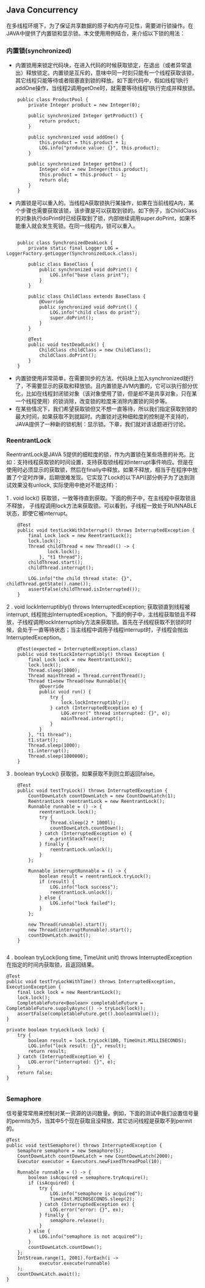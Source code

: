 ## Java Concurrency
在多线程环境下，为了保证共享数据的原子和内存可见性，需要进行锁操作。在JAVA中提供了内置锁和显示锁。本文使用用例结合，来介绍以下锁的用法：
### 内置锁(synchronized) 
* 内置锁用来锁定代码块，在进入代码的时候获取锁定，在退出（或者异常退出）释放锁定。内置锁是互斥的，意味中同一时刻只能有一个线程获取该锁，其它线程只能等待或者阻塞直到锁的释放。如下面代码中，假如线程1执行addOne操作，当线程2调用getOne时，就需要等待线程1执行完成并释放锁。

```
    public class ProductPool {
        private Integer product = new Integer(0);

        public synchronized Integer getProduct() {
            return product;
        }

        public synchronized void addOne() {
            this.product = this.product + 1;
            LOG.info("produce value: {}", this.product);
        }

        public synchronized Integer getOne() {
            Integer old = new Integer(this.product);
            this.product = this.product - 1;
            return old;
        }
    }
```   
 * 内置锁是可以重入的。当线程A获取锁执行某操作，如果在当前线程A内，某个步骤也需要获取该锁，该步骤是可以获取到锁的。如下例子，当ChildClass的对象执行doPrint时已经获取到了锁，内部继续调用super.doPrint，如果不能重入就会发生死锁。在同一线程内，锁可以重入。
 
```

    public class SynchronizedDeakLock {
    	private static final Logger LOG = LoggerFactory.getLogger(SynchronizedLock.class);

	    public class BaseClass {
	        public synchronized void doPrint() {
	            LOG.info("base class print");
	        }
	    }
	
	    public class ChildClass extends BaseClass {
	        @Override
	        public synchronized void doPrint() {
	            LOG.info("child class do print");
	            super.doPrint();
	        }
	    }
	
	    @Test
	    public void testDeadLock() {
	        ChildClass childClass = new ChildClass();
	        childClass.doPrint();
	    }
    }
```
  * 内置锁使用非常简单，在需要同步的方法、代码块上加入synchronized就行了，不需要显示的获取和释放锁。且内置锁是JVM内置的，它可以执行部分优化，比如在线程封闭锁对象（该对象使用了锁，但是却不是共享对象，只在某一个线程使用）的锁消除，改变锁的粒度来消除内置锁的同步等。
  * 在某些情况下，我们希望获取锁但又不想一直等待，所以我们指定获取到锁的最大时间，如果获取不到就超时。内置锁对这种细粒度的控制是不支持的，JAVA提供了一种新的锁机制：显示锁。下章，我们就对该话题进行讨论。
 
### ReentrantLock
 ReentrantLock是JAVA 5提供的细粒度的锁，作为内置锁在某些场景的补充。比如：支持线程获取锁的时间设置，支持获取锁线程对interrupt事件响应。但是在使用时必须显示的获取锁，然后在finally中释放。如果不释放，相当于在程序中放置了个定时炸弹，后期很难发现。它实现了Lock的以下API(部分例子为了达到测试效果没有unlock, 实际使用中绝对不能这样)：
 
 1 . void lock()  获取锁，一致等待直到获取。下面的例子中，在主线程中获取锁且不释放， 子线程调用lock方法来获取锁。可以看到，子线程一致处于RUNNABLE状态，即使它被interrupt。

```      
    @Test
    public void testLockWithInterrupt() throws InterruptedException {
        final Lock lock = new ReentrantLock();
        lock.lock();
        Thread childThread = new Thread(() -> {
               lock.lock();
            }, "t1 thread");
        childThread.start();
        childThread.interrupt();

        LOG.info("the child thread state: {}", childThread.getState().name());
        assertFalse(childThread.isInterrupted());
    }
```

2 . void lockInterruptibly() throws InterruptedException; 获取锁直到线程被interrupt, 线程抛出InterruptedException。下面的例子中，主线程获取锁且不释放，子线程调用lockInterruptibly方法来获取锁。首先在子线程获取不到锁的时候，会处于一直等待状态；当主线程中调用子线程interrupt时，子线程会抛出InterruptedException。

```
	@Test(expected = InterruptedException.class)
	public void testLockInterruptibly() throws Exception {
	    final Lock lock = new ReentrantLock();
	    lock.lock();
	    Thread.sleep(1000);
	    Thread mainThread = Thread.currentThread();
	    Thread t1=new Thread(new Runnable(){
	        @Override
	        public void run() {
	            try {
	                lock.lockInterruptibly();
	            } catch (InterruptedException e) {
	                LOG.error(" thread interrupted: {}", e);
	                mainThread.interrupt();
	            }
	        }
	    }, "t1 thread");
	    t1.start();
	    Thread.sleep(1000);
	    t1.interrupt();
	    Thread.sleep(1000000);
	}
```

3 . boolean tryLock() 获取锁，如果获取不到则立即返回false。

```
	@Test
	public void testTryLock() throws InterruptedException {
	    CountDownLatch countDownLatch = new CountDownLatch(1);
	    ReentrantLock reentrantLock = new ReentrantLock();
	    Runnable runnable = () -> {
	        reentrantLock.lock();
	        try {
	            Thread.sleep(2 * 1000l);
	            countDownLatch.countDown();
	        } catch (InterruptedException e) {
	            e.printStackTrace();
	        } finally {
	            reentrantLock.unlock();
	        }
	    };
	
	    Runnable interruptRunnable = () -> {
	        boolean result = reentrantLock.tryLock();
	        if (result) {
	            LOG.info("lock success");
	            reentrantLock.unlock();
	        } else {
	            LOG.info("lock failed");
	        }
	    };
	
	    new Thread(runnable).start();
	    new Thread(interruptRunnable).start();
	    countDownLatch.await();
	}
    
```

4 . boolean tryLock(long time, TimeUnit unit) throws InterruptedException 在指定的时间内获取锁，且返回结果。

```
@Test
public void testTryLockWithTime() throws InterruptedException, ExecutionException {
    final Lock lock = new ReentrantLock();
    lock.lock();
    CompletableFuture<Boolean> completableFuture = CompletableFuture.supplyAsync(() -> tryLock(lock));
    assertFalse(completableFuture.get().booleanValue());
}

private boolean tryLock(Lock lock) {
    try {
        boolean result = lock.tryLock(100, TimeUnit.MILLISECONDS);
        LOG.info("lock result: {}", result);
        return result;
    } catch (InterruptedException e) {
        LOG.error("interrupted: {}", e);
    }
    return false;
}
    
```

### Semaphore
信号量常常用来控制对某一资源的访问数量。例如，下面的测试中我们设置信号量的permits为5，当其中5个现在获取且没释放，其它访问线程是获取不到permit的。

```
@Test
public void testSemaphore() throws InterruptedException {
    Semaphore semaphore = new Semaphore(5);
    CountDownLatch countDownLatch = new CountDownLatch(2000);
    Executor executor = Executors.newFixedThreadPool(10);

    Runnable runnable = () -> {
        boolean isAcquired = semaphore.tryAcquire();
        if (isAcquired) {
            try {
                LOG.info("semaphore is acquired");
                TimeUnit.MICROSECONDS.sleep(2);
            } catch (InterruptedException ex) {
                LOG.error("error: {}", ex);
            } finally {
                semaphore.release();
            }
        } else {
            LOG.info("semaphore is not acquired");
        }
        countDownLatch.countDown();
    };
    IntStream.range(1, 2001).forEach(i ->
            executor.execute(runnable)
    );
    countDownLatch.await();
}
```
